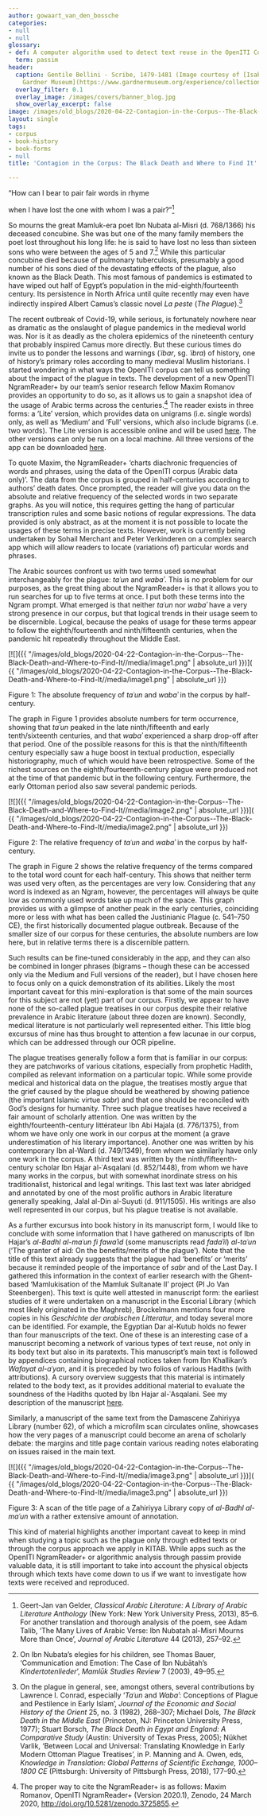```yaml
---
author: gowaart_van_den_bossche
categories:
- null
- null
glossary:
- def: A computer algorithm used to detect text reuse in the OpenITI Corpus.
  term: passim
header:
  caption: Gentile Bellini - Scribe, 1479-1481 (Image courtesy of [Isabella Stewart
    Gardner Museum](https://www.gardnermuseum.org/experience/collection/10755), Boston)
  overlay_filter: 0.1
  overlay_image: /images/covers/banner_blog.jpg
  show_overlay_excerpt: false
image: /images/old_blogs/2020-04-22-Contagion-in-the-Corpus--The-Black-Death-and-Where-to-Find-It//media/image1.png
layout: single
tags:
- corpus
- book-history
- book-forms
- null
title: 'Contagion in the Corpus: The Black Death and Where to Find It'

---
```



“How can I bear to pair fair words in rhyme



when I have lost the one with whom I was a pair?”[^1]



So mourns the great Mamluk-era poet Ibn Nubata al-Misri (d. 768/1366) his deceased concubine. She was but one of the many family members the poet lost throughout his long life: he is said to have lost no less than sixteen sons who were between the ages of 5 and 7.[^2] While this particular concubine died because of pulmonary tuberculosis, presumably a good number of his sons died of the devastating effects of the plague, also known as the Black Death. This most famous of pandemics is estimated to have wiped out half of Egypt’s population in the mid-eighth/fourteenth century. Its persistence in North Africa until quite recently may even have indirectly inspired Albert Camus’s classic novel *La peste* (*The Plague*).[^3]



The recent outbreak of Covid-19, while serious, is fortunately nowhere near as dramatic as the onslaught of plague pandemics in the medieval world was. Nor is it as deadly as the cholera epidemics of the nineteenth century that probably inspired Camus more directly. But these curious times do invite us to ponder the lessons and warnings (*ʿibar*, sg. *ʿibra*) of history, one of history’s primary roles according to many medieval Muslim historians. I started wondering in what ways the OpenITI corpus can tell us something about the impact of the plague in texts. The development of a new OpenITI NgramReader+ by our team’s senior research fellow Maxim Romanov provides an opportunity to do so, as it allows us to gain a snapshot idea of the usage of Arabic terms across the centuries.[^4] The reader exists in three forms: a ‘Lite’ version, which provides data on unigrams (i.e. single words) only, as well as ‘Medium’ and ‘Full’ versions, which also include bigrams (i.e. two words). The Lite version is accessible online and will be used [here](https://maximromanov.shinyapps.io/OpenITI_NgramReaderPlus_Lite/). The other versions can only be run on a local machine. All three versions of the app can be downloaded [here](https://zenodo.org/record/3725855#.XpnqxG57mB4).



To quote Maxim, the NgramReader+ ‘charts diachronic frequencies of words and phrases, using the data of the OpenITI corpus (Arabic data only)’. The data from the corpus is grouped in half-centuries according to authors’ death dates. Once prompted, the reader will give you data on the absolute and relative frequency of the selected words in two separate graphs. As you will notice, this requires getting the hang of particular transcription rules and some basic notions of regular expressions. The data provided is only abstract, as at the moment it is not possible to locate the usages of these terms in precise texts. However, work is currently being undertaken by Sohail Merchant and Peter Verkinderen on a complex search app which will allow readers to locate (variations of) particular words and phrases.



The Arabic sources confront us with two terms used somewhat interchangeably for the plague: *taʿun* and *wabaʾ*. This is no problem for our purposes, as the great thing about the NgramReader+ is that it allows you to run searches for up to five terms at once. I put both these terms into the Ngram prompt. What emerged is that neither *taʿun* nor *wabaʾ* have a very strong presence in our corpus, but that logical trends in their usage seem to be discernible. Logical, because the peaks of usage for these terms appear to follow the eighth/fourteenth and ninth/fifteenth centuries, when the pandemic hit repeatedly throughout the Middle East.



[![]({{ "/images/old_blogs/2020-04-22-Contagion-in-the-Corpus--The-Black-Death-and-Where-to-Find-It//media/image1.png" | absolute_url }})]( {{ "/images/old_blogs/2020-04-22-Contagion-in-the-Corpus--The-Black-Death-and-Where-to-Find-It//media/image1.png" | absolute_url }})



Figure 1: The absolute frequency of *taʿun* and *wabaʾ* in the corpus by half-century.



The graph in Figure 1 provides absolute numbers for term occurrence, showing that *taʿun* peaked in the late ninth/fifteenth and early tenth/sixteenth centuries, and that *wabaʾ* experienced a sharp drop-off after that period. One of the possible reasons for this is that the ninth/fifteenth century especially saw a huge boost in textual production, especially historiography, much of which would have been retrospective. Some of the richest sources on the eighth/fourteenth-century plague were produced not at the time of that pandemic but in the following century. Furthermore, the early Ottoman period also saw several pandemic periods.



[![]({{ "/images/old_blogs/2020-04-22-Contagion-in-the-Corpus--The-Black-Death-and-Where-to-Find-It//media/image2.png" | absolute_url }})]( {{ "/images/old_blogs/2020-04-22-Contagion-in-the-Corpus--The-Black-Death-and-Where-to-Find-It//media/image2.png" | absolute_url }})



Figure 2: The relative frequency of *taʿun* and *wabaʾ* in the corpus by half-century.



The graph in Figure 2 shows the relative frequency of the terms compared to the total word count for each half-century. This shows that neither term was used very often, as the percentages are very low. Considering that any word is indexed as an Ngram, however, the percentages will always be quite low as commonly used words take up much of the space. This graph provides us with a glimpse of another peak in the early centuries, coinciding more or less with what has been called the Justinianic Plague (c. 541–750 CE), the first historically documented plague outbreak. Because of the smaller size of our corpus for these centuries, the absolute numbers are low here, but in relative terms there is a discernible pattern.



Such results can be fine-tuned considerably in the app, and they can also be combined in longer phrases (bigrams – though these can be accessed only via the Medium and Full versions of the reader), but I have chosen here to focus only on a quick demonstration of its abilities. Likely the most important caveat for this mini-exploration is that some of the main sources for this subject are not (yet) part of our corpus. Firstly, we appear to have none of the so-called plague treatises in our corpus despite their relative prevalence in Arabic literature (about three dozen are known). Secondly, medical literature is not particularly well represented either. This little blog excursus of mine has thus brought to attention a few lacunae in our corpus, which can be addressed through our OCR pipeline.



The plague treatises generally follow a form that is familiar in our corpus: they are patchworks of various citations, especially from prophetic Hadith, compiled as relevant information on a particular topic. While some provide medical and historical data on the plague, the treatises mostly argue that the grief caused by the plague should be weathered by showing patience (the important Islamic virtue *sabr*) and that one should be reconciled with God’s designs for humanity. Three such plague treatises have received a fair amount of scholarly attention. One was written by the eighth/fourteenth-century littérateur Ibn Abi Hajala (d. 776/1375), from whom we have only one work in our corpus at the moment (a grave underestimation of his literary importance). Another one was written by his contemporary Ibn al-Wardi (d. 749/1349), from whom we similarly have only one work in the corpus. A third text was written by the ninth/fifteenth-century scholar Ibn Hajar al-ʿAsqalani (d. 852/1448), from whom we have many works in the corpus, but with somewhat inordinate stress on his traditionalist, historical and legal writings. This last text was later abridged and annotated by one of the most prolific authors in Arabic literature generally speaking, Jalal al-Din al-Suyuti (d. 911/1505). His writings are also well represented in our corpus, but his plague treatise is not available.



As a further excursus into book history in its manuscript form, I would like to conclude with some information that I have gathered on manuscripts of Ibn Hajar’s *al-Badhl al-maʿun fi fawaʾid* (some manuscripts read *fadaʾil*) *al-taʿun* (‘The granter of aid: On the benefits/merits of the plague’)*.* Note that the title of this text already suggests that the plague had ‘benefits’ or ‘merits’ because it reminded people of the importance of *sabr* and of the Last Day. I gathered this information in the context of earlier research with the Ghent-based ‘Mamlukisation of the Mamluk Sultanate II’ project (PI Jo Van Steenbergen). This text is quite well attested in manuscript form: the earliest studies of it were undertaken on a manuscript in the Escorial Library (which most likely originated in the Maghreb), Brockelmann mentions four more copies in his *Geschichte der arabischen Litteratur*, and today several more can be identified. For example, the Egyptian Dar al-Kutub holds no fewer than four manuscripts of the text. One of these is an interesting case of a manuscript becoming a network of various types of text reuse, not only in its body text but also in its paratexts. This manuscript’s main text is followed by appendices containing biographical notices taken from Ibn Khallikan’s *Wafayat al-aʿyan*, and it is preceded by two folios of various Hadiths (with attributions). A cursory overview suggests that this material is intimately related to the body text, as it provides additional material to evaluate the soundness of the Hadiths quoted by Ibn Hajar al-ʿAsqalani. See my description of the manuscript [here](https://ihodp.ugent.be/bah/mml01%3A000000386).



Similarly, a manuscript of the same text from the Damascene Zahiriyya Library (number 62), of which a microfilm scan circulates online, showcases how the very pages of a manuscript could become an arena of scholarly debate: the margins and title page contain various reading notes elaborating on issues raised in the main text.



[![]({{ "/images/old_blogs/2020-04-22-Contagion-in-the-Corpus--The-Black-Death-and-Where-to-Find-It//media/image3.png" | absolute_url }})]( {{ "/images/old_blogs/2020-04-22-Contagion-in-the-Corpus--The-Black-Death-and-Where-to-Find-It//media/image3.png" | absolute_url }})



Figure 3: A scan of the title page of a Zahiriyya Library copy of *al-Badhl al-maʿun* with a rather extensive amount of annotation.



This kind of material highlights another important caveat to keep in mind when studying a topic such as the plague only through edited texts or through the corpus approach we apply in KITAB. While apps such as the OpenITI NgramReader+ or algorithmic analysis through passim provide valuable data, it is still important to take into account the physical objects through which texts have come down to us if we want to investigate how texts were received and reproduced.


[^1]: Geert-Jan van Gelder, *Classical Arabic Literature: A Library of Arabic Literature Anthology* (New York: New York University Press, 2013), 85–6. For another translation and thorough analysis of the poem, see Adam Talib, ‘The Many Lives of Arabic Verse: Ibn Nubatah al-Misri Mourns More than Once’, *Journal of Arabic Literature* 44 (2013), 257–92.


[^2]: On Ibn Nubata’s elegies for his children, see Thomas Bauer, ‘Communication and Emotion: The Case of Ibn Nubātah’s *Kindertotenlieder*’, *Mamlūk Studies Review* 7 (2003), 49–95.


[^3]: On the plague in general, see, amongst others, several contributions by Lawrence I. Conrad, especially ‘*Taʿun* and *Wabaʾ*: Conceptions of Plague and Pestilence in Early Islam’, *Journal of the Economic and Social History of the Orient* 25, no. 3 (1982), 268–307; Michael Dols, *The Black Death in the Middle East* (Princeton, NJ: Princeton University Press, 1977); Stuart Borsch, *The Black Death in Egypt and England: A Comparative Study* (Austin: University of Texas Press, 2005); Nükhet Varlik, ‘Between Local and Universal: Translating Knowledge in Early Modern Ottoman Plague Treatises’, in P. Manning and A. Owen, eds, *Knowledge in Translation: Global Patterns of Scientific Exchange, 1000–1800 CE* (Pittsburgh: University of Pittsburgh Press, 2018), 177–90.


[^4]: The proper way to cite the NgramReader+ is as follows: Maxim Romanov, OpenITI NgramReader+ (Version 2020.1), Zenodo, 24 March 2020, http://doi.org/10.5281/zenodo.3725855.


